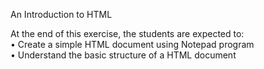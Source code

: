 An Introduction to HTML


At the end of this exercise, the students are expected to: <br>
• Create a simple HTML document using Notepad program <br>
• Understand the basic structure of a HTML document 
